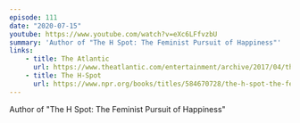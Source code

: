 ```yaml
---
episode: 111
date: "2020-07-15"
youtube: https://www.youtube.com/watch?v=eXc6LFfvzbU
summary: 'Author of "The H Spot: The Feminist Pursuit of Happiness"'
links:
    - title: The Atlantic
      url: https://www.theatlantic.com/entertainment/archive/2017/04/the-h-spot-review-jill-filipovic-the-feminist-case-for-happiness/524241/
    - title: The H-Spot
      url: https://www.npr.org/books/titles/584670728/the-h-spot-the-feminist-pursuit-of-happiness
---
```


Author of "The H Spot: The Feminist Pursuit of Happiness"
